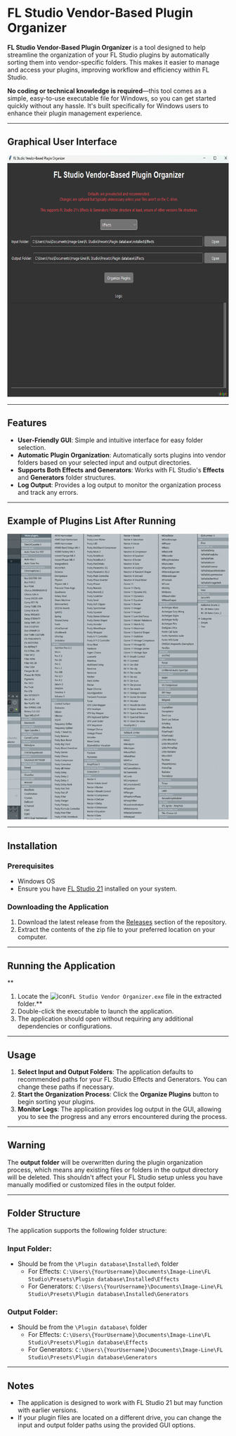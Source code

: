 # FL Studio Vendor-Based Plugin Organizer

**FL Studio Vendor-Based Plugin Organizer** is a tool designed to help streamline the organization of your FL Studio plugins by automatically sorting them into vendor-specific folders. This makes it easier to manage and access your plugins, improving workflow and efficiency within FL Studio.

**No coding or technical knowledge is required**—this tool comes as a simple, easy-to-use executable file for Windows, so you can get started quickly without any hassle. It's built specifically for Windows users to enhance their plugin management experience.

---

## Graphical User Interface

<p align="center">
  <img src="screenshots/example2.png" alt="FL Studio Vendor-Based Plugin Organizer GUI Screenshot" height="550" width="650"/>
</p>

---

## Features

- **User-Friendly GUI**: Simple and intuitive interface for easy folder selection.
- **Automatic Plugin Organization**: Automatically sorts plugins into vendor folders based on your selected input and output directories.
- **Supports Both Effects and Generators**: Works with FL Studio's **Effects** and **Generators** folder structures.
- **Log Output**: Provides a log output to monitor the organization process and track any errors.

---

## Example of Plugins List After Running

<p align="center">
  <img src="screenshots/example.png" alt="FL Studio Vendor-Based Plugin Organizer Screenshot" height="650" width="700"/>
</p>

---

## Installation

### Prerequisites
- Windows OS
- Ensure you have [FL Studio 21](https://www.image-line.com/) installed on your system.

### Downloading the Application
1. Download the latest release from the [Releases](https://github.com/steven-coll/FL-Studio-Vendor-Based-Plugin-Organizer/releases/tag/1.0.0) section of the repository.
2. Extract the contents of the zip file to your preferred location on your computer.

---

## Running the Application
**
1. Locate the <picture><img src="icons/icon.ico" alt="icon" width="16" height="16"/></picture>`FL Studio Vendor Organizer.exe` file in the extracted folder.**
2. Double-click the executable to launch the application.
3. The application should open without requiring any additional dependencies or configurations.

---

## Usage

1. **Select Input and Output Folders**: The application defaults to recommended paths for your FL Studio Effects and Generators. You can change these paths if necessary.
2. **Start the Organization Process**: Click the **Organize Plugins** button to begin sorting your plugins.
3. **Monitor Logs**: The application provides log output in the GUI, allowing you to see the progress and any errors encountered during the process.

---

## Warning

The **output folder** will be overwritten during the plugin organization process, which means any existing files or folders in the output directory will be deleted. This shouldn't affect your FL Studio setup unless you have manually modified or customized files in the output folder.

---

## Folder Structure

The application supports the following folder structure:

### Input Folder:
- Should be from the `\Plugin database\Installed\` folder
  - For Effects: `C:\Users\{YourUsername}\Documents\Image-Line\FL Studio\Presets\Plugin database\Installed\Effects`
  - For Generators: `C:\Users\{YourUsername}\Documents\Image-Line\FL Studio\Presets\Plugin database\Installed\Generators`

### Output Folder:
- Should be from the `\Plugin database\` folder
  - For Effects: `C:\Users\{YourUsername}\Documents\Image-Line\FL Studio\Presets\Plugin database\Effects`
  - For Generators: `C:\Users\{YourUsername}\Documents\Image-Line\FL Studio\Presets\Plugin database\Generators`

---

## Notes

- The application is designed to work with FL Studio 21 but may function with earlier versions.
- If your plugin files are located on a different drive, you can change the input and output folder paths using the provided GUI options.
